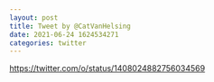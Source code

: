 ```yaml
--- 
layout: post 
title: Tweet by @CatVanHelsing 
date: 2021-06-24 1624534271 
categories: twitter 
--- 
```

https://twitter.com/o/status/1408024882756034569